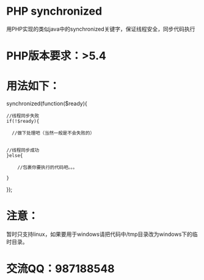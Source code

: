 # PHP synchronized
用PHP实现的类似java中的synchronized关键字，保证线程安全，同步代码执行

# PHP版本要求：>5.4

# 用法如下：
synchronized(function($ready){

    //线程同步失败
    if(!$ready){

      //做下处理吧（当然一般是不会失败的）


    //线程同步成功
    }else{

        //包裹你要执行的代码吧。。。

    }



});

# 注意：
暂时只支持linux，如果要用于windows请把代码中/tmp目录改为windows下的临时目录。

# 交流QQ：987188548
